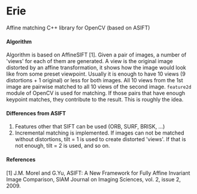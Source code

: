Erie
====

Affine matching C++ library for OpenCV (based on ASIFT)

#### Algorithm

Algorithm is based on AffineSIFT [1]. Given a pair of images, a number of 'views' for each of them are generated. A view is the original image distorted by an affine transformation, it shows how the image would look like from some preset viewpoint. Usually it is enough to have 10 views (9 distortions + 1 original) or less for both images. All 10 views from the 1st image are pairwise matched to all 10 views of the second image. `feature2d` module of OpenCV is used for matching. If those pairs that have enough keypoint matches, they contribute to the result. This is roughly the idea.


#### Differences from ASIFT

1. Features other that SIFT can be used (ORB, SURF, BRISK, ...)
2. Incremental matching is implemented. If images can not be matched without distortions, tilt = 1 is used to create distorted 'views'. If that is not enough, tilt = 2 is used, and so on.


#### References

[1] J.M. Morel and G.Yu, ASIFT: A New Framework for Fully Affine Invariant Image Comparison, SIAM Journal on Imaging Sciences, vol. 2, issue 2, 2009.
